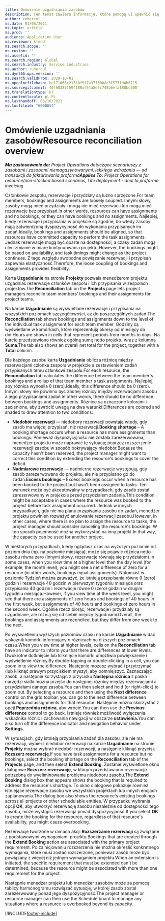 ```yaml
---
title: Omówienie uzgadniania zasobów
description: Ten temat zawiera informacje, które pomogą Ci upewnić się, że rezerwacje zasobów i przydziały dla projektów są wyrównane.
author: ruhercul
ms.date: 01/08/2021
ms.topic: article
ms.prod: ''
audience: Application User
ms.reviewer: kfend
ms.search.scope: ''
ms.custom: ''
ms.assetid: ''
ms.search.region: Global
ms.search.industry: Service industries
ms.author: ruhercul
ms.dyn365.ops.version: ''
ms.search.validFrom: 2020-10-01
ms.openlocfilehash: be171063c21318f517a37f3088e3f577fd4b6715
ms.sourcegitcommit: 40f68387f594180af64a5e5c748b6efa188bd300
ms.translationtype: HT
ms.contentlocale: pl-PL
ms.lasthandoff: 05/10/2021
ms.locfileid: "6000854"
---
```

# <a name="resource-reconciliation-overview"></a><span data-ttu-id="45d62-103">Omówienie uzgadniania zasobów</span><span class="sxs-lookup"><span data-stu-id="45d62-103">Resource reconciliation overview</span></span>

<span data-ttu-id="45d62-104">_**Ma zastosowanie do:** Project Operations dotyczące scenariuszy z zasobami i zasobami niemagazynowanymi, lekkiego wdrażania — od transakcji do fakturowania proforma_</span><span class="sxs-lookup"><span data-stu-id="45d62-104">_**Applies To:** Project Operations for resource/non-stocked based scenarios, Lite deployment - deal to proforma invoicing_</span></span>

<span data-ttu-id="45d62-105">Członkowie zespołu, rezerwacje i przydziały są luźno sprzężone.</span><span class="sxs-lookup"><span data-stu-id="45d62-105">For team members, bookings and assignments are loosely coupled.</span></span> <span data-ttu-id="45d62-106">Innymi słowy, zasoby mogą mieć przydziały i mogą nie mieć rezerwacji lub mogą mieć rezerwacje bez przypisań.</span><span class="sxs-lookup"><span data-stu-id="45d62-106">In other words, resources can have assignments and no bookings, or they can have bookings and no assignments.</span></span> <span data-ttu-id="45d62-107">Najlepiej, kiedy rezerwacje i przypisania w projekcie są zgodne, bo wtedy zasoby mają zatwierdzoną dyspozycyjność do wykonania przypisanych im zadań.</span><span class="sxs-lookup"><span data-stu-id="45d62-107">Ideally, bookings and assignments should be aligned, so that resources have committed capacity to perform the task assignments.</span></span> <span data-ttu-id="45d62-108">Jednak rezerwacje mogą być oparte na dostępności, a czasy zadań mogą ulec zmianie w miarę kontynuowania projektu.</span><span class="sxs-lookup"><span data-stu-id="45d62-108">However, the bookings might be based on availability, and task timings might change as the project continues.</span></span> <span data-ttu-id="45d62-109">Z tego względu swobodne powiązanie rezerwacji i przypisań zapewnia elastyczność.</span><span class="sxs-lookup"><span data-stu-id="45d62-109">Therefore, the loose coupling of bookings and assignments provides flexibility.</span></span>

<span data-ttu-id="45d62-110">Karta **Uzgadnianie** na stronie **Projekty** pozwala menedżerom projektu uzgadniać rezerwacje członków zespołu i ich przypisania w zespołach projektów.</span><span class="sxs-lookup"><span data-stu-id="45d62-110">The **Reconciliation** tab on the **Projects** page lets project managers reconcile team members' bookings and their assignments for project teams.</span></span>

<span data-ttu-id="45d62-111">Na karcie **Uzgadnianie** są wyświetlane rezerwacje i przypisania na wszystkich poziomach szczegółowości, aż do poszczególnych zadań.</span><span class="sxs-lookup"><span data-stu-id="45d62-111">The **Reconciliation** tab shows bookings and assignments down to the level of the individual task assignment for each team member.</span></span> <span data-ttu-id="45d62-112">Godziny są wyświetlane w komórkach, które reprezentują okresy od miesięcy do dni.</span><span class="sxs-lookup"><span data-stu-id="45d62-112">Hours are shown in cells that represent periods from months to days.</span></span> <span data-ttu-id="45d62-113">Na karcie przedstawiono również ogólną sumę netto projektu wraz z kolumną **Suma**.</span><span class="sxs-lookup"><span data-stu-id="45d62-113">The tab also shows an overall net total for the project, together with a **Total** column.</span></span>

<span data-ttu-id="45d62-114">Dla każdego zasobu karta **Uzgadnianie** oblicza różnicę między rezerwacjami członka zespołu w projekcie a zestawieniem zadań przypisanych temu członkowi zespołu.</span><span class="sxs-lookup"><span data-stu-id="45d62-114">For each resource, the **Reconciliation** tab calculates the difference between the team member's bookings and a rollup of that team member's task assignments.</span></span> <span data-ttu-id="45d62-115">Najlepiej, aby różnica wynosiła 0 (zero).</span><span class="sxs-lookup"><span data-stu-id="45d62-115">Ideally, this difference should be 0 (zero).</span></span> <span data-ttu-id="45d62-116">Innymi słowy nie powinno być żadnej różnicy między rezerwacjami zasobu a jego przypisaniami zadań.</span><span class="sxs-lookup"><span data-stu-id="45d62-116">In other words, there should be no difference between bookings and assignments.</span></span> <span data-ttu-id="45d62-117">Różnice są oznaczone kolorami i zacienione, aby zwrócić uwagę na dwa warunki:</span><span class="sxs-lookup"><span data-stu-id="45d62-117">Differences are colored and shaded to draw attention to two conditions:</span></span>

- <span data-ttu-id="45d62-118">**Niedobór rezerwacji** — niedobory rezerwacji powstają wtedy, gdy zasób ma więcej przypisań, niż rezerwacji.</span><span class="sxs-lookup"><span data-stu-id="45d62-118">**Booking shortage** – A booking shortage occurs when a resource has more assignments than bookings.</span></span> <span data-ttu-id="45d62-119">Ponieważ dyspozycyjność nie została zarezerwowana, menedżer projektu może naprawić tę sytuację poprzez rozszerzenie rezerwacji zasobu w sposób pokrywający niedobór.</span><span class="sxs-lookup"><span data-stu-id="45d62-119">Because the capacity hasn't been reserved, the project manager might want to correct this condition by extending the resource's bookings to cover the deficit.</span></span>
- <span data-ttu-id="45d62-120">**Nadmiarowe rezerwacje** — nadmierne rezerwacje występują, gdy zasób zarezerwowano do projektu, ale nie przypisano go do zadań.</span><span class="sxs-lookup"><span data-stu-id="45d62-120">**Excess bookings** – Excess bookings occur when a resource has been booked to the project but hasn't been assigned to tasks.</span></span> <span data-ttu-id="45d62-121">Ten warunek może być akceptowalny w przypadkach, gdy zasób został zarezerwowany w projekcie przed przydziałem zadania.</span><span class="sxs-lookup"><span data-stu-id="45d62-121">This condition might be acceptable in cases where the resource was booked to the project before task assignment occurred.</span></span> <span data-ttu-id="45d62-122">Jednak w innych przypadkach, gdy nie ma planu przypisania zasobu do zadań, menedżer projektu powinien rozważyć anulowanie rezerwacji zasobu.</span><span class="sxs-lookup"><span data-stu-id="45d62-122">However, in other cases, where there is no plan to assign the resource to tasks, the project manager should consider canceling the resource's bookings.</span></span> <span data-ttu-id="45d62-123">W ten sposób pojemność można wykorzystać na inny projekt.</span><span class="sxs-lookup"><span data-stu-id="45d62-123">In that way, the capacity can be used for another project.</span></span>

<span data-ttu-id="45d62-124">W niektórych przypadkach, kiedy oglądasz czas na wyższym poziomie niż poziom dnia (np. na poziomie miesiąca), może się pojawić różnica netto zasobu równa zero (innymi słowy, rezerwacje równają się przydziałom).</span><span class="sxs-lookup"><span data-stu-id="45d62-124">In some cases, when you view time at a higher level than the day level (for example, the month level), you might see a net difference of zero for a resource (in other words, bookings equal assignments).</span></span> <span data-ttu-id="45d62-125">Natomiast w poziomie Tydzień można zauważyć, że istnieją przypisania równe 0 (zero) godzin i rezerwacje 40 godzin w pierwszym tygodniu miesiąca oraz przypisania 40 godzin i rezerwacje równe 0 (zero) godzin w drugim tygodniu miesiąca.</span><span class="sxs-lookup"><span data-stu-id="45d62-125">However, if you view time at the week level, you might see that there are assignments of zero hours and bookings of 40 hours in the first week, but assignments of 40 hours and bookings of zero hours in the second week.</span></span> <span data-ttu-id="45d62-126">Ogólnie rzecz biorąc, rezerwacje i przydziały są uzgadniane, ale różnią się od siebie między tygodniami.</span><span class="sxs-lookup"><span data-stu-id="45d62-126">Overall, the bookings and assignments are reconciled, but they differ from one week to the next.</span></span>

<span data-ttu-id="45d62-127">Po wyświetleniu wyższych poziomów czasu na karcie **Uzgadnianie** widać wskaźnik komórki informujący o różnicach na niższych poziomach czasu.</span><span class="sxs-lookup"><span data-stu-id="45d62-127">When you view time at higher levels, cells on the **Reconciliation** tab have an indicator to inform you that there are differences at lower levels.</span></span> <span data-ttu-id="45d62-128">Dwukrotne dotknięcie lub kliknięcie komórki umożliwia powiększenie i wyświetlenie różnicy.</span><span class="sxs-lookup"><span data-stu-id="45d62-128">By double-tapping or double-clicking in a cell, you can zoom in to view the difference.</span></span> <span data-ttu-id="45d62-129">Następnie możesz wybrać i przytrzymać (lub kliknąć prawym przyciskiem myszy), aby pomniejszyć. Zaznaczając zasób, a następnie korzystając z przycisku **Następna różnica** z paska narzędzi siatki można przejść do następnej różnicy między rezerwacjami a przydziałami danego zasobu.</span><span class="sxs-lookup"><span data-stu-id="45d62-129">You can then select and hold (or right-click) to zoom out. By selecting a resource and then using the **Next difference** control on the grid toolbar, you can go to the next difference between bookings and assignments for that resource.</span></span> <span data-ttu-id="45d62-130">Następnie można skorzystać z opcji **Poprzednia różnica**, aby wrócić.</span><span class="sxs-lookup"><span data-stu-id="45d62-130">You can then use the **Previous difference** control to go back.</span></span> <span data-ttu-id="45d62-131">Istnieje również możliwość wyłączenia wskaźnika różnic i zachowania nawigacji w obszarze **ustawienia.**</span><span class="sxs-lookup"><span data-stu-id="45d62-131">You can also turn off the difference indicator and navigation behavior under **Settings**.</span></span>

<span data-ttu-id="45d62-132">W sytuacjach, gdy istnieją przypisania zadań dla zasobu, ale nie ma rezerwacji, wybierz niedobór rezerwacji na karcie **Uzgadnianie** na stronie **Projekty** można wybrać niedobór rezerwacji, a następnie kliknąć przycisk **Rozszerz rezerwację**.</span><span class="sxs-lookup"><span data-stu-id="45d62-132">If you have task assignments for a resource but no bookings, select the booking shortage on the **Reconciliation** tab of the **Projects** page, and then select **Extend Booking**.</span></span> <span data-ttu-id="45d62-133">Zostanie wyświetlone okno dialogowe **Rozszerz rezerwację**, w którym przedstawiono rezerwację potrzebną do wyeliminowania problemu niedoboru zasobu.</span><span class="sxs-lookup"><span data-stu-id="45d62-133">The **Extend Booking** dialog box that appears shows the booking that is required to address the resource's shortage.</span></span> <span data-ttu-id="45d62-134">To okno dialogowe pokazuje również istniejące rezerwacje zasobu we wszystkich projektach lub innych encjach zaplanowania.</span><span class="sxs-lookup"><span data-stu-id="45d62-134">The dialog box also shows the resource's existing bookings across all projects or other schedulable entities.</span></span> <span data-ttu-id="45d62-135">W przypadku wybrania opcji **OK**, aby utworzyć rezerwację zasobu niezależnie od dostępności tego zasobu, może wystąpić rezerwacja ponad dyspozycyjność.</span><span class="sxs-lookup"><span data-stu-id="45d62-135">If you select **OK** to create the booking for the resource, regardless of that resource's availability, you might cause overbooking.</span></span>

<span data-ttu-id="45d62-136">Rezerwacje tworzone w ramach akcji **Rozszerzanie rezerwacji** są związane z podstawowymi wymaganiami projektu.</span><span class="sxs-lookup"><span data-stu-id="45d62-136">Bookings that are created through the **Extend Booking** action are associated with the primary project requirement.</span></span> <span data-ttu-id="45d62-137">Po zainicjowaniu rozszerzenia nie można określić konkretnego wymagania, które musi zostać rozszerzone, ponieważ zasób może być powiązany z więcej niż jednym wymaganiem projektu.</span><span class="sxs-lookup"><span data-stu-id="45d62-137">When an extension is initiated, the specific requirement that must be extended can't be determined, because the resource might be associated with more than one requirement for the project.</span></span>

<span data-ttu-id="45d62-138">Następnie menedżer projektu lub menedżer zasobów może za pomocą tablicy harmonogramu rozwiązać sytuację, w której zasób został zarezerwowany ponad jego dyspozycyjność.</span><span class="sxs-lookup"><span data-stu-id="45d62-138">The project manager or resource manager can then use the Schedule board to manage any situations where a resource is overbooked beyond its capacity.</span></span>


[!INCLUDE[footer-include](../includes/footer-banner.md)]